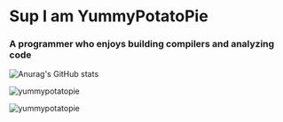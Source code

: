 # Sup I am YummyPotatoPie
### A programmer who enjoys building compilers and analyzing code

![Anurag's GitHub stats](https://github-readme-stats.vercel.app/api?username=YummyPotatoPie&show_icons=true&theme=radical)

<p><img align="center" src="https://github-readme-stats.vercel.app/api/top-langs?username=yummypotatopie&show_icons=true&locale=en&layout=compact" alt="yummypotatopie" /></p>

<p><img align="center" src="https://github-readme-streak-stats.herokuapp.com/?user=yummypotatopie&" alt="yummypotatopie" /></p>
